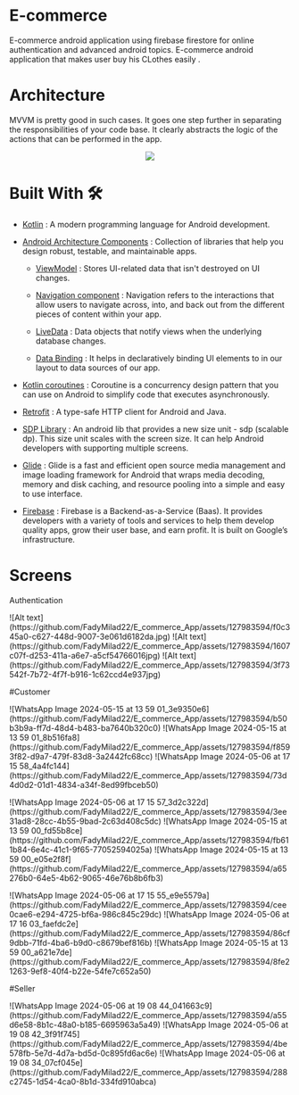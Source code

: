 # E-commerce
E-commerce android application using firebase firestore for online authentication and advanced android topics. E-commerce android application that makes user buy his CLothes easily .

# Architecture 
MVVM is pretty good in such cases. It goes one step further in separating the responsibilities of your code base. It clearly abstracts the logic of the actions that can be performed in the app.
<br>
<center>
    <img src ="https://miro.medium.com/max/700/1*MXv4R6lpYZPVWFoUeaXbjg.png" >
</center>

# Built With 🛠

* [Kotlin](https://kotlinlang.org/) : A modern programming language for Android development. <br>
* [Android Architecture Components](https://developer.android.com/topic/architecture) :  Collection of libraries that help you design robust, testable, and maintainable apps.
  - [ViewModel](https://developer.android.com/topic/libraries/architecture/viewmodel) : Stores UI-related data that isn't destroyed on UI changes.<br>
  - [Navigation component](https://developer.android.com/guide/navigation) : Navigation refers to the interactions that allow users to navigate across, into, and back out from the different pieces of content within your app. <br>
  
  - [LiveData](https://developer.android.com/topic/libraries/architecture/livedata) : Data objects that notify views when the underlying database changes.<br>
  - [Data Binding](https://developer.android.com/topic/libraries/architecture/livedata) : It helps in declaratively binding UI elements to in our layout to data sources of our app.<br>

* [Kotlin coroutines](https://developer.android.com/kotlin/coroutines) : Coroutine is a concurrency design pattern that you can use on Android to simplify code that executes asynchronously. <br>
* [Retrofit](https://square.github.io/retrofit/) : A type-safe HTTP client for Android and Java. <br>
* [SDP Library](https://github.com/intuit/sdp) : An android lib that provides a new size unit - sdp (scalable dp). This size unit scales with the screen size. It can help Android developers with supporting multiple screens. <br>
* [Glide](https://github.com/bumptech/glide) : Glide is a fast and efficient open source media management and image loading framework for Android that wraps media decoding, memory and disk caching, and resource pooling into a simple and easy to use interface. <br>

* [Firebase](https://firebase.google.com/) : Firebase is a Backend-as-a-Service (Baas). It provides developers with a variety of tools and services to help them develop quality apps, grow their user base, and earn profit. It is built on Google’s infrastructure. <br>

# Screens
Authentication
<p float="left">
![Alt text](https://github.com/FadyMilad22/E_commerce_App/assets/127983594/f0c345a0-c627-448d-9007-3e061d6182da.jpg)
![Alt text](https://github.com/FadyMilad22/E_commerce_App/assets/127983594/1607c07f-d253-411a-a6e7-a5cf54766016jpg)
![Alt text](https://github.com/FadyMilad22/E_commerce_App/assets/127983594/3f73542f-7b72-4f7f-b916-1c62ccd4e937jpg)
</p>
#Customer
<p float="left">
![WhatsApp Image 2024-05-15 at 13 59 01_3e9350e6](https://github.com/FadyMilad22/E_commerce_App/assets/127983594/b50b3b9a-ff7d-48d4-b483-ba7640b320c0)
![WhatsApp Image 2024-05-15 at 13 59 01_8b516fa8](https://github.com/FadyMilad22/E_commerce_App/assets/127983594/f8593f82-d9a7-479f-83d8-3a2442fc68cc)
![WhatsApp Image 2024-05-06 at 17 15 58_4a4fc144](https://github.com/FadyMilad22/E_commerce_App/assets/127983594/73d4d0d2-01d1-4834-a34f-8ed99fbceb50)
</p>
<p float="left">
![WhatsApp Image 2024-05-06 at 17 15 57_3d2c322d](https://github.com/FadyMilad22/E_commerce_App/assets/127983594/3ee31ad8-28cc-4b55-9bad-2c63d408c5dc)
![WhatsApp Image 2024-05-15 at 13 59 00_fd55b8ce](https://github.com/FadyMilad22/E_commerce_App/assets/127983594/fb611b84-6e4c-41c1-9f65-77052594025a)
![WhatsApp Image 2024-05-15 at 13 59 00_e05e2f8f](https://github.com/FadyMilad22/E_commerce_App/assets/127983594/a65276b0-64e5-4b62-9065-46e76b8b6fb3)
</p>
<p float="left">
![WhatsApp Image 2024-05-06 at 17 15 55_e9e5579a](https://github.com/FadyMilad22/E_commerce_App/assets/127983594/cee0cae6-e294-4725-bf6a-986c845c29dc)
![WhatsApp Image 2024-05-06 at 17 16 03_faefdc2e](https://github.com/FadyMilad22/E_commerce_App/assets/127983594/86cf9dbb-71fd-4ba6-b9d0-c8679bef816b)
![WhatsApp Image 2024-05-15 at 13 59 00_a621e7de](https://github.com/FadyMilad22/E_commerce_App/assets/127983594/8fe21263-9ef8-40f4-b22e-54fe7c652a50)

</p>
#Seller
<p float="left">
![WhatsApp Image 2024-05-06 at 19 08 44_041663c9](https://github.com/FadyMilad22/E_commerce_App/assets/127983594/a55d6e58-8b1c-48a0-b185-6695963a5a49)
![WhatsApp Image 2024-05-06 at 19 08 42_3f91f745](https://github.com/FadyMilad22/E_commerce_App/assets/127983594/4be578fb-5e7d-4d7a-bd5d-0c895fd6ac6e)
![WhatsApp Image 2024-05-06 at 19 08 34_07cf045e](https://github.com/FadyMilad22/E_commerce_App/assets/127983594/288c2745-1d54-4ca0-8b1d-334fd910abca)
</p>




